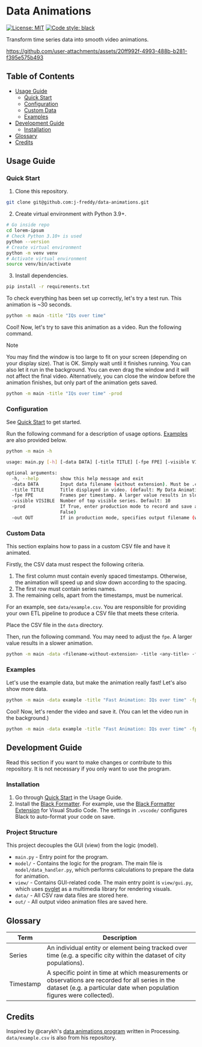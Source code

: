 # Data Animations

[![License: MIT](https://img.shields.io/badge/License-MIT-yellow.svg)](https://opensource.org/licenses/MIT) [![Code style: black](https://img.shields.io/badge/code%20style-black-000000.svg)](https://github.com/psf/black)

Transform time series data into smooth video animations.

https://github.com/user-attachments/assets/20ff992f-4993-488b-b281-f395e575b493

## Table of Contents

- [Usage Guide](#usage-guide)
    - [Quick Start](#quick-start)
    - [Configuration](#configuration)
    - [Custom Data](#custom-data)
    - [Examples](#examples)
- [Development Guide](#development-guide)
    - [Installation](#installation)
- [Glossary](#glossary)
- [Credits](#credits)

## Usage Guide

### Quick Start

1. Clone this repository.

```sh
git clone git@github.com:j-freddy/data-animations.git
```

2. Create virtual environment with Python 3.9+.

```sh
# Go inside repo
cd lorem-ipsum
# Check Python 3.10+ is used
python --version
# Create virtual environment
python -m venv venv
# Activate virtual environment
source venv/bin/activate
```

3. Install dependencies.

```sh
pip install -r requirements.txt
```

To check everything has been set up correctly, let's try a test run. This
animation is ~30 seconds.
```sh
python -m main -title "IQs over time"
```

Cool! Now, let's try to save this animation as a video. Run the following
command.

> [!NOTE]
> You may find the window is too large to fit on your screen (depending on your
> display size). That is OK. Simply wait until it finishes running. You can
> also let it run in the background. You can even drag the window and it will
> not affect the final video. Alternatively, you can close the window before
> the animation finishes, but only part of the animation gets saved.
```sh
python -m main -title "IQs over time" -prod
```

### Configuration

See [Quick Start](#quick-start) to get started.

Run the following command for a description of usage options.
[Examples](#examples) are also provided below.

```sh
python -m main -h
```
```sh
usage: main.py [-h] [-data DATA] [-title TITLE] [-fpe FPE] [-visible VISIBLE] [-prod] [-out OUT]

optional arguments:
  -h, --help        show this help message and exit
  -data DATA        Input data filename (without extension). Must be .csv and reside in data/. Default: example
  -title TITLE      Title displayed in video. (default: My Data Animation)
  -fpe FPE          Frames per timestamp. A larger value results in slower animation. Default: 2.5
  -visible VISIBLE  Number of top visible series. Default: 10
  -prod             If True, enter production mode to record and save animation as .mp4 file. Default: False (default:
                    False)
  -out OUT          If in production mode, specifies output filename (without extension). Default: video
```

### Custom Data

This section explains how to pass in a custom CSV file and have it animated.

Firstly, the CSV data must respect the following criteria.
1. The first column must contain evenly spaced timestamps. Otherwise, the
    animation will speed up and slow down according to the spacing.
2. The first row must contain series names.
3. The remaining cells, apart from the timestamps, must be numerical.

For an example, see `data/example.csv`. You are responsible for providing your
own ETL pipeline to produce a CSV file that meets these criteria.

Place the CSV file in the `data` directory.

Then, run the following command. You may need to adjust the `fpe`. A larger
value results in a slower animation.
```sh
python -m main -data <filename-without-extension> -title <any-title> -fpe <fpe>
```

### Examples

Let's use the example data, but make the animation really fast! Let's also show
more data.

```sh
python -m main -data example -title "Fast Animation: IQs over time" -fpe 0.5 -visible 14
```

Cool! Now, let's render the video and save it. (You can let the video run in the
background.)

```sh
python -m main -data example -title "Fast Animation: IQs over time" -fpe 0.5 -visible 14 -prod -out speedyvid
```

## Development Guide

Read this section if you want to make changes or contribute to this repository.
It is not necessary if you only want to use the program.

### Installation

1. Go through [Quick Start](#quick-start) in the Usage Guide.
2. Install the [Black Formatter][black-formatter]. For example, use the [Black
   Formatter Extension][black-formatter-vscode] for Visual Studio Code. The
   settings in `.vscode/` configures Black to auto-format your code on save.

[black-formatter]: https://black.readthedocs.io/en/stable/
[black-formatter-vscode]: https://marketplace.visualstudio.com/items?itemName=ms-python.black-formatter

### Project Structure

This project decouples the GUI (view) from the logic (model).

- `main.py` - Entry point for the program.
- `model/` - Contains the logic for the program. The main file is
  `model/data_handler.py`, which performs calculations to prepare the data for
  animation.
- `view/` - Contains GUI-related code. The main entry point is `view/gui.py`,
  which uses [pyglet][pyglet-docs] as a multimedia library for rendering
  visuals.
- `data/` - All CSV raw data files are stored here.
- `out/` - All output video animation files are saved here.

[pyglet-docs]: https://pyglet.readthedocs.io/en/latest/

## Glossary

| Term           | Description                                                 |
|----------------|------------------------------------------------------------ |
| Series         | An individual entity or element being tracked over time (e.g. a specific city within the dataset of city populations). |
| Timestamp      | A specific point in time at which measurements or observations are recorded for all series in the dataset (e.g. a particular date when population figures were collected). |

## Credits

Inspired by @carykh's [data animations program][carykh-drawer] written in
Processing. `data/example.csv` is also from his repository.

[carykh-drawer]: https://github.com/carykh/AbacabaTutorialDrawer
